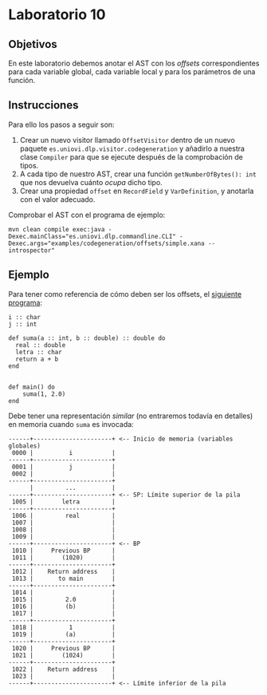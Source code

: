 # Laboratorio 10

## Objetivos

En este laboratorio debemos anotar el AST con los _offsets_ correspondientes para cada variable global, cada variable local y para los parámetros de una función.

## Instrucciones

Para ello los pasos a seguir son:

1. Crear un nuevo visitor llamado `OffsetVisitor` dentro de un nuevo paquete `es.uniovi.dlp.visitor.codegeneration` y añadirlo a nuestra clase `Compiler` para que se ejecute después de la comprobación de tipos.
2. A cada tipo de nuestro AST, crear una función `getNumberOfBytes(): int` que nos devuelva cuánto _ocupa_ dicho tipo.
3. Crear una propiedad `offset` en `RecordField` y `VarDefinition`, y anotarla con el valor adecuado.

Comprobar el AST con el programa de ejemplo:

```
mvn clean compile exec:java -Dexec.mainClass="es.uniovi.dlp.commandline.CLI" -Dexec.args="examples/codegeneration/offsets/simple.xana --introspector"
```

## Ejemplo

Para tener como referencia de cómo deben ser los offsets, el [siguiente programa](../../examples/codegeneration/offsets/simple.xana):

```
i :: char
j :: int

def suma(a :: int, b :: double) :: double do
  real :: double
  letra :: char
  return a + b
end


def main() do
    suma(1, 2.0)
end
```

Debe tener una representación _similar_ (no entraremos todavía en detalles) en memoria cuando `suma` es invocada:

```
------+----------------------+ <-- Inicio de memoria (variables globales)
 0000 |          i           |
------+----------------------+
 0001 |          j           |
 0002 |                      |
------+----------------------+
      |         ...          |
------+----------------------+ <-- SP: Límite superior de la pila
 1005 |        letra         |
------+----------------------+
 1006 |         real         |
 1007 |                      |
 1008 |                      |
 1009 |                      |
------+----------------------+ <-- BP
 1010 |     Previous BP      |
 1011 |        (1020)        |
------+----------------------+
 1012 |    Return address    |
 1013 |       to main        |
------+----------------------+
 1014 |                      |
 1015 |         2.0          |
 1016 |         (b)          |
 1017 |                      |
------+----------------------+
 1018 |          1           |
 1019 |         (a)          |
------+----------------------+
 1020 |     Previous BP      |
 1021 |        (1024)        |
------+----------------------+
 1022 |    Return address    |
 1023 |                      |
------+----------------------+ <-- Límite inferior de la pila
```
